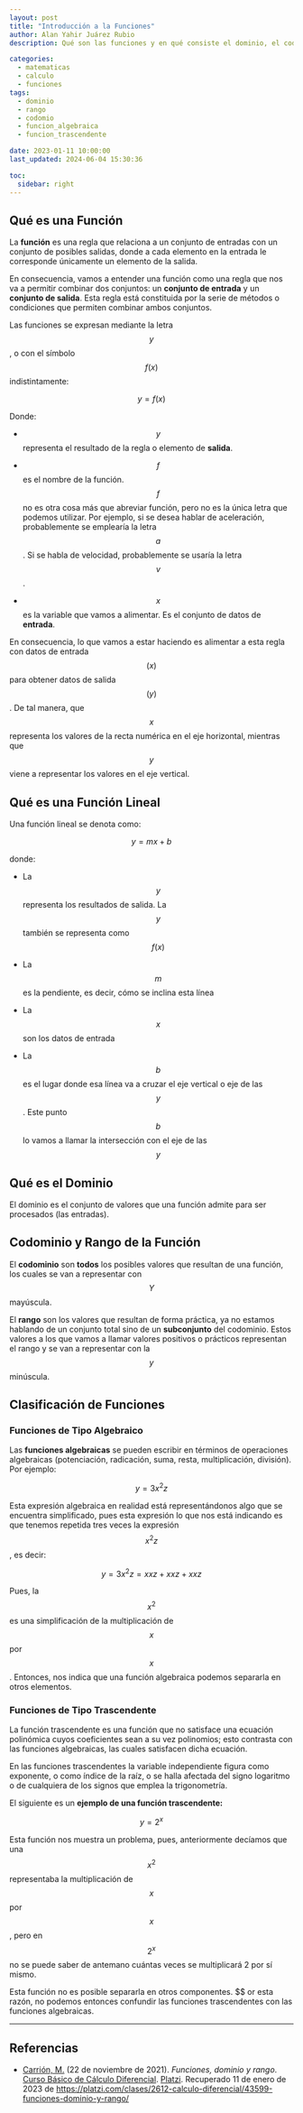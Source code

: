 ```yaml
---
layout: post
title: "Introducción a la Funciones"
author: Alan Yahir Juárez Rubio
description: Qué son las funciones y en qué consiste el dominio, el codiminio y el rango de una función

categories:
  - matematicas
  - calculo
  - funciones
tags:
  - dominio
  - rango
  - codomio
  - funcion_algebraica
  - funcion_trascendente

date: 2023-01-11 10:00:00
last_updated: 2024-06-04 15:30:36

toc:
  sidebar: right
---
```


## Qué es una Función

La **función** es una regla que relaciona a un conjunto de entradas con un
conjunto de posibles salidas, donde a cada elemento en la entrada le
corresponde únicamente un elemento de la salida.

En consecuencia, vamos a entender una función como una regla que nos va a
permitir combinar dos conjuntos: un **conjunto de entrada** y un **conjunto de
salida**. Esta regla está constituida por la serie de métodos o condiciones que
permiten combinar ambos conjuntos.

Las funciones se expresan mediante la letra $$ y $$ , o con el símbolo
$$ f(x) $$
indistintamente:

$$y = f(x) $$

Donde:

- $$ y $$ representa el resultado de la regla o elemento de **salida**.

- $$ f $$ es el nombre de la función. $$ f $$ no es otra cosa más que abreviar
función, pero no es la única letra que podemos utilizar. Por ejemplo, si se
desea hablar de aceleración, probablemente se emplearía la letra $$ a $$ . Si
se habla de velocidad, probablemente se usaría la letra $$ v $$ .

- $$ x $$ es la variable que vamos a alimentar. Es el conjunto de datos de
**entrada**.

En consecuencia, lo que vamos a estar haciendo es alimentar a esta regla con
datos de entrada $$ (x) $$ para obtener datos de salida $$ (y) $$ . De tal
manera, que $$ x $$ representa los valores de la recta numérica en el eje
horizontal, mientras que $$ y $$ viene a representar los valores en el eje
vertical.

## Qué es una Función Lineal

Una función lineal se denota como:

$$y = mx +b $$

donde:

- La $$ y $$ representa los resultados de salida. La $$ y $$ también se
  representa como $$ f(x) $$

- La $$ m $$ es la pendiente, es decir, cómo se inclina esta línea

- La $$ x $$ son los datos de entrada

- La $$ b $$ es el lugar donde esa línea va a cruzar el eje vertical o eje de
  las $$ y $$ . Este punto $$ b $$ lo vamos a llamar la intersección con el eje
  de las $$ y $$

## Qué es el Dominio

El dominio es el conjunto de valores que una función admite para ser procesados
(las entradas).

## Codominio y Rango de la Función

El **codominio** son **todos** los posibles valores que resultan de una
función, los cuales se van a representar con $$ Y $$ mayúscula.

El **rango** son los valores que resultan de forma práctica, ya no estamos
hablando de un conjunto total sino de un **subconjunto** del codominio. Estos
valores a los que vamos a llamar valores positivos o prácticos representan el
rango y se van a representar con la $$ y $$ minúscula.

## Clasificación de Funciones

### Funciones de Tipo Algebraico

Las **funciones algebraicas** se pueden escribir en términos de operaciones
algebraicas (potenciación, radicación, suma, resta, multiplicación, división).
Por ejemplo:

$$y = 3x^2z $$

Esta expresión algebraica en realidad está representándonos algo que se
encuentra simplificado, pues esta expresión lo que nos está indicando es que
tenemos repetida tres veces la expresión $$ x^2z $$ , es decir:

$$y = 3x^2 z = xxz + xxz + xxz $$

Pues, la $$ x^2 $$ es una simplificación de la multiplicación de $$ x $$ por
$$ x $$. Entonces, nos indica que una función algebraica podemos separarla en
otros elementos.

### Funciones de Tipo Trascendente

La función trascendente es una función que no satisface una ecuación polinómica
cuyos coeficientes sean a su vez polinomios; esto contrasta con las funciones
algebraicas, las cuales satisfacen dicha ecuación.

En las funciones trascendentes la variable independiente figura como exponente,
o como índice de la raíz, o se halla afectada del signo logaritmo o de
cualquiera de los signos que emplea la trigonometría.

El siguiente es un **ejemplo de una función trascendente:**

$$y = 2^x $$

Esta función nos muestra un problema, pues, anteriormente decíamos que una
$$ x^2 $$ representaba la multiplicación de $$ x $$ por $$ x $$ , pero en
$$ 2^x $$ no se puede saber de antemano cuántas veces se multiplicará 2 por sí
mismo.

Esta función no es posible separarla en otros componentes. $$ or esta razón, no
podemos entonces confundir las funciones trascendentes con las funciones
algebraicas.

<div style="page-break-after: always;"></div>

---

## Referencias

- [Carrión, M.](https://platzi.com/profes/mcarrion/)
  (22 de noviembre de 2021).
  _Funciones, dominio y rango_.
  [Curso Básico de Cálculo Diferencial](https://platzi.com/cursos/calculo-diferencial/).
  [Platzi](https://platzi.com/).
  Recuperado 11 de enero de 2023 de
  <https://platzi.com/clases/2612-calculo-diferencial/43599-funciones-dominio-y-rango/>
